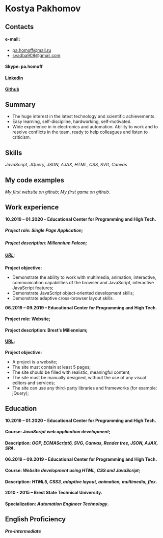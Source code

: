 # Kostya Pakhomov

## Contacts

#### e-mail: 
* pa.homoff@mail.ru
* svadba908@gmail.com
#### Skype:  pa.homoff
#### [Linkedin](https://www.linkedin.com/in/kostyapakhomov/)
#### [Github](https://github.com/KostyaPakhomov)

## Summary

* The huge interest in the latest technology and scientific achievements.
* Easy learning, self-discipline, hardworking, self-motivated. 
* Wide experience in in electronics and automation. Ability to work and to resolve conflicts in the team, ready to help colleagues and listen to criticism.

## Skills

*JavaSсript, JQuery, JSON, AJAX, HTML, CSS, SVG, Canvas*

## My code examples
*[My first website on github](https://github.com/KostyaPakhomov/MyFirstWebsite)*;
*[My first game on github](https://github.com/KostyaPakhomov/MyFirstGameOnJS)*.

## Work experience 

**10.2019 – 01.2020 – Educational Center for Programming and High Tech.**
##### Project role: Single Page Application;
##### Project description: Millennium Falcon;
##### [URL](http://star-wars.kostya13.repl.co/);
**Project objective:**
*	Demonstrate the ability to work with multimedia, animation, interactive, communication capabilities of the browser and JavaScript, interactive JavaScript features;
*	Demonstrate JavaScript object-oriented development skills;
*	Demonstrate adaptive cross-browser layout skills.

**06.2019 – 09.2019 – Educational Center for Programming and High Tech.**
#### Project role: Website;
#### Project description: Brest’s Millennium;
#### [URL](https://Brests-Millennium.kostya13.repl.co); 
**Project objective:**
*	A project is a website;
*	The site must contain at least 5 pages;
*	The site should be filled with realistic, meaningful content;
*	The site must be manually designed, without the use of any visual editors and services;
*	The site can use any third-party libraries and frameworks (for example: jQuery);

## Education

**10.2019 – 01.2020 – Educational Center for Programming and High Tech.**
#### Course: *JavaScript web application development*;
#### Description: *OOP, ECMAScript6, SVG, Canvas, Render tree, JSON, AJAX, SPA.*

**06.2019 – 09.2019 – Educational Center for Programming and High Tech.**
#### Course: *Website development using HTML, CSS and JavaScript*;
#### Description: *HTML5, CSS3, adaptive layout, animation, multimedia, flex.*

**2010 - 2015 – Brest State Technical University.**
#### Specialization: *Automation Engineer Technology*.

## English Proficiency

_**Pre-Intermediate**_
